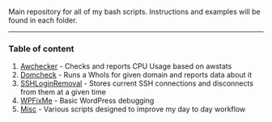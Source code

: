 Main repository for all of my bash scripts. Instructions and examples will be found in each folder.

---
### Table of content
1. [Awchecker](https://github.com/kostadin-tonchekliev/scripts/tree/main/awcheck) - Checks and reports CPU Usage based on awstats
2. [Domcheck](https://github.com/kostadin-tonchekliev/scripts/tree/main/domcheck) - Runs a WhoIs for given domain and reports data about it
3. [SSHLoginRemoval](https://github.com/kostadin-tonchekliev/scripts/tree/main/sshloginremoval) - Stores current SSH connections and disconnects from them at a given time
4. [WPFixMe](https://github.com/kostadin-tonchekliev/scripts/tree/main/wpfixme) - Basic WordPress debugging
5. [Misc](https://github.com/kostadin-tonchekliev/scripts/tree/main/wpfixme) - Various scripts designed to improve my day to day workflow
